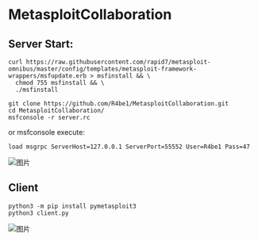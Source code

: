 # MetasploitCollaboration

## Server Start:
```
curl https://raw.githubusercontent.com/rapid7/metasploit-omnibus/master/config/templates/metasploit-framework-wrappers/msfupdate.erb > msfinstall && \
  chmod 755 msfinstall && \
  ./msfinstall

git clone https://github.com/R4be1/MetasploitCollaboration.git
cd MetasploitCollaboration/
msfconsole -r server.rc
```
or msfconsole execute:
```
load msgrpc ServerHost=127.0.0.1 ServerPort=55552 User=R4be1 Pass=47
```
![图片](https://github.com/R4be1/MetasploitCollaboration/assets/110738599/591a96e8-fbb0-4720-8b31-4cdfad2ea824)

## Client
```
python3 -m pip install pymetasploit3
python3 client.py
```
![图片](https://github.com/R4be1/MetasploitCollaboration/assets/110738599/aa04923c-eea7-4681-b03f-7c34b120137e)
